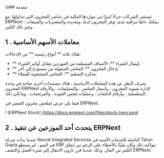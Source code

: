 \n## مقدمة

تستثمر الشركات جزءًا كبيرًا من مواردها المالية في عناصر المخزون التي تتداولها. مع ERPNext ، يمكنك دائمًا مراقبة مدى توفر المخزون لديك وتجديده والمشتريات والمبيعات وغير ذلك الكثير.

## 1 \. معاملات الأسهم الأساسية

هناك ثلاثة ** أنواع رئيسية ** من الإدخالات:

* ** إيصال الشراء **: الأصناف المستلمة من الموردين مقابل أوامر الشراء.
* ** إدخال المخزون **: العناصر المنقولة من مستودع إلى آخر.
* ** مذكرة التسليم **: العناصر المشحونة للعملاء.

بصرف النظر عن هذه المعاملات الأساسية ، هناك مستندات أخرى متاحة في وحدة المخزون ERPNext لإدارة تسوية المخزون ، وأسعار العناصر ، والتسليمات ، والأرقام التسلسلية ، وأرقام الدُفعات ، وعمليات فحص الجودة ، والمرتجعات ، وما إلى ذلك.

فيما يلي عرض لملخص مخزون العنصر في ERPNext.

! [ERPNext Stock] (https://docs.erpnext.com/files/stock-hero.png)

## 2 \. يتحدث أحد الموزعين عن تنفيذ ERPNext

عندما بدأت شركة Neural Integrated Services الناشئة للخدمات الأمنية في Tarun Gupta في النمو ، لم يستطع ERP مواكبة ذلك وكان مليئًا بالأخطاء على الرغم من إنفاق الكثير من المال. وذلك عندما قرر تارون الانتقال إلى شيء أفضل واكتشف ERPNext.